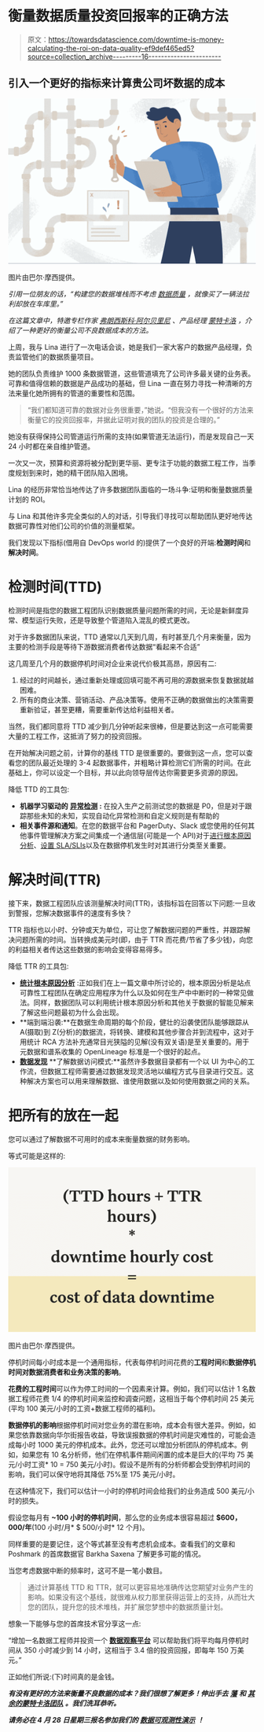 # 衡量数据质量投资回报率的正确方法

> 原文：<https://towardsdatascience.com/downtime-is-money-calculating-the-roi-on-data-quality-ef9def465ed5?source=collection_archive---------16----------------------->

## 引入一个更好的指标来计算贵公司坏数据的成本

![](img/42424b874eb91200fd1de23e076513cc.png)

图片由巴尔·摩西提供。

*引用一位朋友的话，“构建您的数据堆栈而不考虑* [*数据质量*](https://www.montecarlodata.com/the-new-rules-of-data-quality/) *，就像买了一辆法拉利却放在车库里。”*

*在这篇文章中，特邀专栏作家* [*弗朗西斯科·阿尔贝里尼*](https://www.linkedin.com/in/falberini/) *、产品经理* [*蒙特卡洛*](http://www.montecarlodata.com) *，介绍了一种更好的衡量公司不良数据成本的方法。*

上周，我与 Lina 进行了一次电话会谈，她是我们一家大客户的数据产品经理，负责监管他们的数据质量项目。

她的团队负责维护 1000 条数据管道，这些管道填充了公司许多最关键的业务表。可靠和值得信赖的数据是产品成功的基础，但 Lina 一直在努力寻找一种清晰的方法来量化她所拥有的管道的重要性和范围。

> “我们都知道可靠的数据对业务很重要，”她说。“但我没有一个很好的方法来衡量它的投资回报率，并据此证明对我的团队的投资是合理的。”

她没有获得保持公司管道运行所需的支持(如果管道无法运行)，而是发现自己一天 24 小时都在亲自维护管道。

一次又一次，预算和资源将被分配到更华丽、更专注于功能的数据工程工作，当季度规划到来时，她的精干团队陷入困境。

Lina 的经历非常恰当地传达了许多数据团队面临的一场斗争:证明和衡量数据质量计划的 ROI。

与 Lina 和其他许多完全类似的人的对话，引导我们寻找可以帮助团队更好地传达数据可靠性对他们公司的价值的测量框架。

我们发现以下指标(借用自 DevOps world 的)提供了一个良好的开端:**检测时间**和**解决时间**。

# 检测时间(TTD)

检测时间是指您的数据工程团队识别数据质量问题所需的时间，无论是新鲜度异常、模型运行失败，还是导致整个管道陷入混乱的模式更改。

对于许多数据团队来说，TTD 通常以几天到几周，有时甚至几个月来衡量，因为主要的检测手段是等待下游数据消费者传达数据“看起来不合适”

这几周至几个月的数据停机时间对企业来说代价极其高昂，原因有二:

1.  经过的时间越长，通过重新处理或回填可能不再可用的源数据来恢复数据就越困难。
2.  所有的商业决策、营销活动、产品决策等。使用不正确的数据做出的决策需要重新验证，甚至更糟，需要重新传达给利益相关者。

当然，我们都同意将 TTD 减少到几分钟听起来很棒，但是要达到这一点可能需要大量的工程工作，这抵消了努力的投资回报。

在开始解决问题之前，计算你的基线 TTD 是很重要的。要做到这一点，您可以查看您的团队最近处理的 3-4 起数据事件，并粗略计算检测它们所需的时间。在此基础上，你可以设定一个目标，并以此向领导层传达你需要更多资源的原因。

降低 TTD 的工具包:

*   **机器学习驱动的** [**异常检测**](/anomaly-detection-for-dummies-15f148e559c1) **:** 在投入生产之前测试您的数据是 P0，但是对于跟踪那些未知的未知，实现自动化异常检测和自定义规则是有帮助的
*   **相关事件源和通知**。在您的数据平台和 PagerDuty、Slack 或您使用的任何其他事件管理解决方案之间集成一个通信层(可能是一个 API)对于[进行根本原因分析](https://www.montecarlodata.com/the-data-engineers-guide-to-root-cause-analysis/)、[设置 SLA/SLIs](https://www.montecarlodata.com/how-to-make-your-data-pipelines-more-reliable-with-slas/)以及在数据停机发生时对其进行分类至关重要。

# 解决时间(TTR)

接下来，数据工程团队应该测量解决时间(TTR)，该指标旨在回答以下问题:一旦收到警报，您解决数据事件的速度有多快？

TTR 指标也以小时、分钟或天为单位，可让您了解数据问题的严重性，并跟踪解决问题所需的时间。当转换成美元时(即，由于 TTR 而花费/节省了多少钱)，向您的利益相关者传达这些数据的影响会变得容易得多。

降低 TTR 的工具包:

*   [**统计根本原因分析**](https://www.montecarlodata.com/the-data-engineers-guide-to-root-cause-analysis/) :正如我们在上一篇文章中所讨论的，根本原因分析是站点可靠性工程团队在确定应用程序为什么以及如何在生产中中断时的一种常见做法。同样，数据团队可以利用统计根本原因分析和其他关于数据的智能见解来了解这些问题最初为什么会出现。
*   **端到端沿袭:**在数据生命周期的每个阶段，健壮的沿袭使团队能够跟踪从 A(摄取)到 Z(分析)的数据流，将转换、建模和其他步骤合并到流程中，这对于用统计 RCA 方法补充通常目光狭隘的见解(没有双关语)是至关重要的。用于元数据和谱系收集的 OpenLineage 标准是一个很好的起点。
*   [**数据发现**](https://www.montecarlodata.com/data-discovery-the-future-of-data-catalogs-for-data-lakes/) **了解数据访问模式:**虽然许多数据目录都有一个以 UI 为中心的工作流，但数据工程师需要通过数据发现灵活地以编程方式与目录进行交互。这种解决方案也可以用来理解数据、谁使用数据以及如何使用数据之间的关系。

# 把所有的放在一起

您可以通过了解数据不可用时的成本来衡量数据的财务影响。

等式可能是这样的:

![](img/bc87db23a4655165e30b8343ca4629ce.png)

图片由巴尔·摩西提供。

停机时间每小时成本是一个通用指标，代表每停机时间花费的**工程时间**和**数据停机时间对数据消费者和业务决策的影响**。

**花费的工程时间**可以作为停工时间的一个因素来计算。例如，我们可以估计 1 名数据工程师花费 1/4 的停机时间来监控和调查问题，这相当于每个停机时间 25 美元(平均 100 美元/小时的工资+数据工程师的福利)。

**数据停机的影响**根据停机时间对您业务的潜在影响，成本会有很大差异。例如，如果您依靠数据向华尔街报告收益，导致误报数据的停机时间是灾难性的，可能会造成每小时 1000 美元的停机成本。此外，您还可以增加分析团队的停机成本。例如，如果您有 10 名分析师，他们在停机事件期间闲置的成本是巨大的(平均 75 美元/小时工资* 10 = 750 美元/小时)。假设不是所有的分析师都会受到停机时间的影响，我们可以保守地将其降低 75%至 175 美元/小时。

在这种情况下，我们可以估计一小时的停机时间会给我们的业务造成 500 美元/小时的损失。

假设您每月有 **~100 小时的停机时间**，那么您的业务成本很容易超过 **$600，000/年**(100 小时/月* $ 500/小时* 12 个月)。

同样重要的是要记住，这个等式甚至没有考虑机会成本。查看我们的文章和 Poshmark 的首席数据官 Barkha Saxena 了解更多可能的情况。

当您考虑数据中断的频率时，这可不是一笔小数目。

> 通过计算基线 TTD 和 TTR，就可以更容易地准确传达您期望对业务产生的影响。如果没有这个基线，就很难从权力那里获得运营上的支持，从而壮大您的团队，提升您的技术堆栈，并扩展您梦想中的数据质量计划。

想象一下能够与您的首席技术官分享这一点:

“增加一名数据工程师并投资一个 [**数据观察平台**](https://www.montecarlodata.com/data-observability-the-next-frontier-of-data-engineering/) 可以帮助我们将平均每月停机时间从 350 小时减少到 14 小时，这相当于 3.4 倍的投资回报，即每年 150 万美元。”

正如他们所说:(下)时间真的是金钱。

***有没有更好的方法来衡量不良数据的成本？我们很想了解更多！伸出手去*** [***藩***](https://www.linkedin.com/in/falberini/) ***和*** [***其余的蒙特卡洛团队***](https://marketing417822.typeform.com/to/ANOjO2R0) ***。我们洗耳恭听。***

***请务必在 4 月 28 日星期三报名参加我们的*** [***数据可观测性演示***](https://bit.ly/montecarlodemo) ***！***